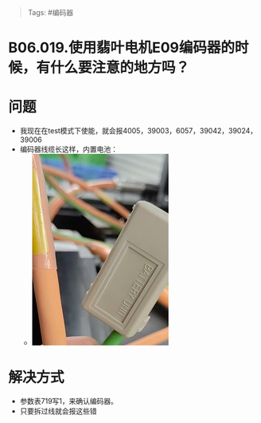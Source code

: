> Tags: #编码器

# B06.019.使用翡叶电机E09编码器的时候，有什么要注意的地方吗？

# 问题

- 我现在在test模式下使能，就会报4005，39003，6057，39042，39024，39006
- 编码器线缆长这样，内置电池：
    - ![Img](./FILES/019使用扉叶电机E09编码器的时候，有什么要注意的地方吗？.md/img-20220627220752.png)

# 解决方式

- 参数表719写1，来确认编码器。
- 只要拆过线就会报这些错

